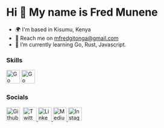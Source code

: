 Hi 👋 My name is Fred Munene 
================================

+ 🌍 I'm based in Kisumu, Kenya
+ 📩 Reach me on [mfredgitonga@gmail.com](mailto:mfredgitonga@gmail.com)
+ 🌱 I’m currently learning Go, Rust, Javascript.


### Skills
<p align="left>
<a href="https://go.dev/" target="_blank" rel="noreferrer">
<img src="https://github.com/danielcranney/profileme-dev/blob/main/public/icons/skills/go.svg" width="36 height="36" alt="Go"/>
</a>
<a href="https://www.python.org/" target="_blank" rel="noreferrer">
<img src="https://github.com/danielcranney/profileme-dev/blob/main/public/icons/skills/python.svg" width="36 height="36" alt="Go"/>
</a>
</p>

### Socials
<p align="left>
<a href="https://github.com/FredMunene" target="_blank" rel="noreferrer">
<img src="https://github.com/danielcranney/profileme-dev/blob/main/public/icons/socials/github.svg" width="36 height="36" alt="Github"/>
<img src>
</a>
<a href="https://twitter.com/Gitonga2050" target="_blank" rel="noreferrer">
<img src="https://github.com/danielcranney/profileme-dev/blob/main/public/icons/socials/twitter.svg" width="36 height="36" alt="Twitter"/>
</a>
<a href="https://ke.linkedin.com/in/fredgitonga" target="_blank" rel="noreferrer">
<img src="https://github.com/danielcranney/profileme-dev/blob/main/public/icons/socials/linkedin.svg" width="36 height="36" alt="LinkedIn"/>
</a>
<a href="https://medium.com/@mfredgitonga" target="_blank" rel="noreferrer">
<img src="https://github.com/danielcranney/profileme-dev/blob/main/public/icons/socials/medium.svg" width="36 height="36" alt="Medium"/>
</a>
<a href="https://medium.com/@mfredgitonga" target="_blank" rel="noreferrer">
<img src="https://github.com/danielcranney/profileme-dev/blob/main/public/icons/socials/instagram.svg" width="36 height="36" alt="Instagram"/>
</a>

</p>


<!--
**FredMunene/FredMunene** is a ✨ _special_ ✨ repository because its `README.md` (this file) appears on your GitHub profile.

Here are some ideas to get you started:

- 🔭 I’m currently working on

- 👯 I’m looking to collaborate on ...
- 🤔 I’m looking for help with ...
- 💬 Ask me about ...
- 📫 How to reach me: 
- 😄 Pronouns: ...
- ⚡ Fun fact: ...
-->
